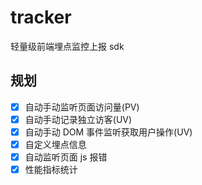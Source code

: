 # tracker

轻量级前端埋点监控上报 sdk

## 规划

- [x] 自动手动监听页面访问量(PV)
- [x] 自动手动记录独立访客(UV)
- [x] 自动手动 DOM 事件监听获取用户操作(UV)
- [x] 自定义埋点信息
- [x] 自动监听页面 js 报错
- [x] 性能指标统计